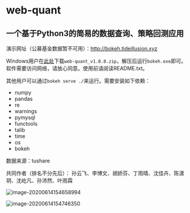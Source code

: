 # web-quant
## 一个基于Python3的简易的数据查询、策略回测应用
演示网址（公募基金数据暂不可用）：http://bokeh.tideillusion.xyz

Windows用户在[此处](https://github.com/tideillusion/web-quant/releases/download/v1.0.0/web-quant_v1.0.0.zip)下载`web-quant_v1.0.0.zip`，解压后运行`bokeh.exe`即可。软件需要访问网络，请放心同意。使用前请阅读README.txt。

其他用户可以通过`bokeh serve ./`来运行。需要安装如下依赖：
- numpy
- pandas
- re
- warnings
- pymysql
- functools
- talib
- time
- os
- bokeh

数据来源：tushare

共同作者（排名不分先后）：
孙云飞、李博文、胡娇芬、丁雨晴、沈佳卉、陈潇玥、沈屹凡、孙沛然、叶雨霖

![image-20200614154658994](README/image-20200614154658994.png)

![image-20200614154746350](README/image-20200614154746350.png)
